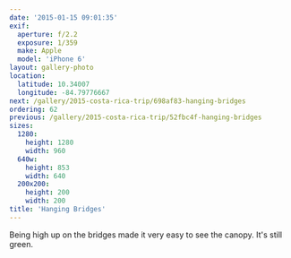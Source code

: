 ```yaml
---
date: '2015-01-15 09:01:35'
exif:
  aperture: f/2.2
  exposure: 1/359
  make: Apple
  model: 'iPhone 6'
layout: gallery-photo
location:
  latitude: 10.34007
  longitude: -84.79776667
next: /gallery/2015-costa-rica-trip/698af83-hanging-bridges
ordering: 62
previous: /gallery/2015-costa-rica-trip/52fbc4f-hanging-bridges
sizes:
  1280:
    height: 1280
    width: 960
  640w:
    height: 853
    width: 640
  200x200:
    height: 200
    width: 200
title: 'Hanging Bridges'
---
```


Being high up on the bridges made it very easy to see the canopy. It's still green.
